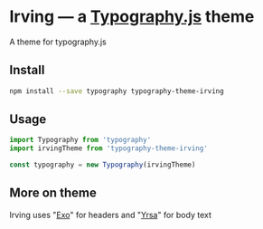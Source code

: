 # Irving — a <a href='https://github.com/kyleamathews/typography.js'>Typography.js</a> theme

A theme for typography.js

## Install
```bash
npm install --save typography typography-theme-irving
```
## Usage
```javascript
import Typography from 'typography'
import irvingTheme from 'typography-theme-irving'

const typography = new Typography(irvingTheme)
```
## More on theme

Irving uses "<a href='https://fonts.google.com/specimen/Exo'>Exo</a>" for headers and "<a href='https://fonts.google.com/specimen/Yrsa'>Yrsa</a>" for body text
